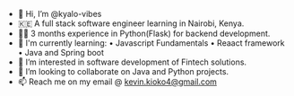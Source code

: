 - 👋 Hi, I’m @kyalo-vibes
- 🇰🇪 A full stack software engineer learning in Nairobi, Kenya.
- 👨‍💻 3 months experience in Python(Flask) for backend development.
- 🌱 I'm currently learning:
      • Javascript Fundamentals
      • Reaact framework
      • Java and Spring boot 
- 👀 I’m interested in software development of Fintech solutions.
- 💞️ I’m looking to collaborate on Java and Python projects.
- 📫 Reach me on my email @ kevin.kioko4@gmail.com

<!---
kyalo-vibes/kyalo-vibes is a ✨ special ✨ repository because its `README.md` (this file) appears on your GitHub profile.
You can click the Preview link to take a look at your changes.
--->
